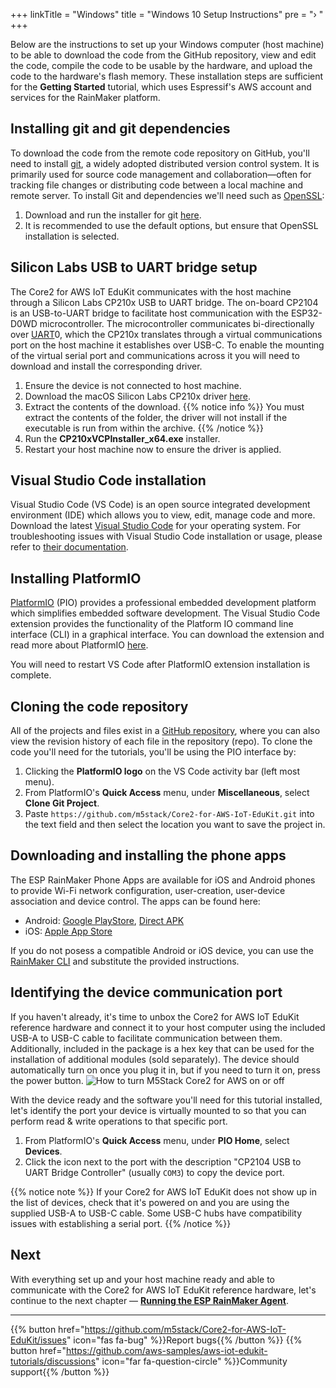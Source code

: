 +++
linkTitle = "Windows"
title = "Windows 10 Setup Instructions"
pre = "› "
+++

Below are the instructions to set up your Windows computer (host machine) to be able to download the code from the GitHub repository, view and edit the code, compile the code to be usable by the hardware, and upload the code to the hardware's flash memory. These installation steps are sufficient for the **Getting Started** tutorial, which uses Espressif's AWS account and services for the RainMaker platform.

## Installing git and git dependencies
To download the code from the remote code repository on GitHub, you'll need to install [git](https://git-scm.com/book/en/v2/Getting-Started-What-is-Git%3F), a widely adopted distributed version control system. It is primarily used for source code management and collaboration—often for tracking file changes or distributing code between a local machine and remote server. To install Git and dependencies we'll need such as [OpenSSL](https://www.openssl.org/):
1) Download and run the installer for git [here](https://git-scm.com/download/win).
2) It is recommended to use the default options, but ensure that OpenSSL installation is selected.

## Silicon Labs USB to UART bridge setup
The Core2 for AWS IoT EduKit communicates with the host machine through a Silicon Labs CP210x USB to UART bridge. The on-board CP2104 is an USB-to-UART bridge to facilitate host communication with the ESP32-D0WD microcontroller. The microcontroller communicates bi-directionally over [UART](https://docs.espressif.com/projects/esp-idf/en/latest/esp32/api-reference/peripherals/uart.html)0, which the CP210x translates through a virtual communications port on the host machine it establishes over USB-C. To enable the mounting of the virtual serial port and communications across it you will need to download and install the corresponding driver.
1) Ensure the device is not connected to host machine.
2) Download the macOS Silicon Labs CP210x driver [here](https://www.silabs.com/documents/public/software/CP210x_Universal_Windows_Driver.zip).
3) Extract the contents of the download.
   {{% notice info %}}
   You must extract the contents of the folder, the driver will not install if the executable is run from within the archive.
   {{% /notice %}} 
4) Run the **CP210xVCPInstaller_x64.exe** installer.
5) Restart your host machine now to ensure the driver is applied.

## Visual Studio Code installation
Visual Studio Code (VS Code) is an open source integrated development environment (IDE) which allows you to view, edit, manage code and more. Download the latest [Visual Studio Code](https://code.visualstudio.com/) for your operating system. For troubleshooting issues with Visual Studio Code installation or usage, please refer to [their documentation](https://code.visualstudio.com/docs/setup/setup-overview).

## Installing PlatformIO
[PlatformIO](https://marketplace.visualstudio.com/items?itemName=platformio.platformio-ide) (PIO) provides a professional embedded development platform which simplifies embedded software development. The Visual Studio Code extension provides the functionality of the Platform IO command line interface (CLI) in a graphical interface. You can download the extension and read more about PlatformIO [here](https://platformio.org/install/ide?install=vscode).

You will need to restart VS Code after PlatformIO extension installation is complete.

## Cloning the code repository
All of the projects and files exist in a [GitHub repository](https://docs.github.com/en/github/creating-cloning-and-archiving-repositories/about-repositories), where you can also view the revision history of each file in the repository (repo). To clone the code you'll need for the tutorials, you'll be using the PIO interface by:
1) Clicking the **PlatformIO logo** on the VS Code activity bar (left most menu).
2) From PlatformIO's **Quick Access** menu, under **Miscellaneous**, select **Clone Git Project**.
3) Paste `https://github.com/m5stack/Core2-for-AWS-IoT-EduKit.git` into the text field and then select the location you want to save the project in.

## Downloading and installing the phone apps
The ESP RainMaker Phone Apps are available for iOS and Android phones to provide Wi-Fi network configuration, user-creation, user-device association and device control. The apps can be found here:
* Android: [Google PlayStore](https://play.google.com/store/apps/details?id=com.espressif.rainmaker), [Direct APK](https://github.com/espressif/esp-rainmaker-android/releases)
* iOS: [Apple App Store](https://apps.apple.com/app/esp-rainmaker/id1497491540)

If you do not posess a compatible Android or iOS device, you can use the [RainMaker CLI](https://rainmaker.espressif.com/docs/cli-setup.html) and substitute the provided instructions.

## Identifying the device communication port
If you haven't already, it's time to unbox the Core2 for AWS IoT EduKit reference hardware and connect it to your host computer using the included USB-A to USB-C cable to facilitate communication between them. Additionally, included in the package is a hex key that can be used for the installation of additional modules (sold separately). The device should automatically turn on once you plug it in, but if you need to turn it on, press the power button.
![How to turn M5Stack Core2 for AWS on or off](windows/core2foraws_power_on_off.jpg?width=500px&classes=shadow)

With the device ready and the software you'll need for this tutorial installed, let's identify the port your device is virtually mounted to so that you can perform read & write operations to that specific port.
1) From PlatformIO's **Quick Access** menu, under **PIO Home**, select **Devices**.
2) Click the icon next to the port with the description "CP2104 USB to UART Bridge Controller" (usually `COM3`) to copy the device port.

{{% notice note %}}
If your Core2 for AWS IoT EduKit does not show up in the list of devices, check that it's powered on and you are using the supplied USB-A to USB-C cable. Some USB-C hubs have compatibility issues with establishing a serial port.
{{% /notice %}}

## Next
With everything set up and your host machine ready and able to communicate with the Core2 for AWS IoT EduKit reference hardware, let's continue to the next chapter — [**Running the ESP RainMaker Agent**](/en/getting-started/run-rainmaker.html).

---
{{% button href="https://github.com/m5stack/Core2-for-AWS-IoT-EduKit/issues" icon="fas fa-bug" %}}Report bugs{{% /button %}} {{% button href="https://github.com/aws-samples/aws-iot-edukit-tutorials/discussions" icon="far fa-question-circle" %}}Community support{{% /button %}}